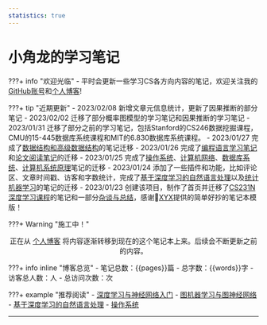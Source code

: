 ```yaml
---
statistics: true
---
```


# 小角龙的学习笔记

???+ info "欢迎光临"
    - 平时会更新一些学习CS各方向内容的笔记，欢迎关注我的[GitHub账号](https://github.com/Zhang-Each)和[个人博客](https://zhang-each.github.io/)!

???+ tip "近期更新"
    - 2023/02/08 新增文章元信息统计，更新了因果推断的部分笔记
    - 2023/02/02 迁移了部分概率图模型的学习笔记和因果推断的学习笔记
    - 2023/01/31 迁移了部分之前的学习笔记，包括Stanford的CS246数据挖掘课程，CMU的15-445数据库系统课程和MIT的6.830数据库系统课程。
    - 2023/01/27 完成了[数据结构和高级数据结构](https://zhang-each.github.io/My-CS-Notebook/DS/)的笔记迁移
    - 2023/01/26 完成了[编程语言学习笔记](https://zhang-each.github.io/My-CS-Notebook/PL/)和[论文阅读笔记](https://zhang-each.github.io/My-CS-Notebook/Papers/)的迁移
    - 2023/01/25 完成了[操作系统](https://zhang-each.github.io/My-CS-Notebook/OS/)、[计算机网络](https://zhang-each.github.io/My-CS-Notebook/Networking/)、[数据库系统](https://zhang-each.github.io/My-CS-Notebook/DB/)、[计算机系统原理](https://zhang-each.github.io/My-CS-Notebook/System/)笔记的迁移
    - 2023/01/24 添加了一些插件和功能，比如评论区、文章时间戳、访客和字数统计，完成了[基于深度学习的自然语言处理](https://zhang-each.github.io/My-CS-Notebook/CS224N/)以及[统计机器学习](https://zhang-each.github.io/My-CS-Notebook/ML/)的笔记的迁移
    - 2023/01/23 创建该项目，制作了首页并迁移了[CS231N深度学习课程](https://zhang-each.github.io/My-CS-Notebook/CS231N/)的笔记和一部分[杂谈与总结](https://zhang-each.github.io/My-CS-Notebook/%E6%9D%82%E8%B0%88%E4%B8%8E%E6%80%BB%E7%BB%93/)，感谢🙏[XYX](https://xuan-insr.github.io/)提供的简单好抄的笔记本模版！

???+ Warning "施工中！" 
    <center>正在从 [个人博客](https://zhang-each.github.io/) 将内容逐渐转移到现在的这个笔记本上来。后续会不断更新之前的内容。</center>

???+ info inline "博客总览"
    - 笔记总数：{{pages}}篇
    - 总字数：{{words}}字
    - <span id="busuanzi_container_site_uv">访客总人数：<span id="busuanzi_value_site_uv"></span>人
    - </span><span id="busuanzi_container_site_pv">总访问次数：<span id="busuanzi_value_site_pv"></span>次
    
???+ example "推荐阅读"
    - [深度学习与神经网络入门](https://zhang-each.github.io/My-CS-Notebook/CS231N/)
    - [图机器学习与图神经网络](https://zhang-each.github.io/My-CS-Notebook/CS224W/)
    - [基于深度学习的自然语言处理](https://zhang-each.github.io/My-CS-Notebook/CS224N/)
    - [操作系统](https://zhang-each.github.io/My-CS-Notebook/OS/)
    

-------------------------------------------------------
